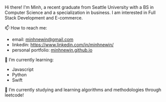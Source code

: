 Hi there! I'm Minh, a recent graduate from Seattle University with a BS in Computer Science and a specialization in business. I am interested in Full Stack Development and E-commerce.

📫 How to reach me:
- email: minhnewin@gmail.com
- linkedin: https://www.linkedin.com/in/minhnewin/
- personal portfolio: [minhnewin.github.io](https://minhnewin.github.io/)

🌱 I’m currently learning:
- Javascript
- Python
- Swift

🔭 I’m currently studying and learning algorithms and methodologies through leetcode!


<!--
**minhnewin/minhnewin** is a ✨ _special_ ✨ repository because its `README.md` (this file) appears on your GitHub profile.

Here are some ideas to get you started:

- 🤔 I’m looking for help with ...
- 💬 Ask me about ...
- 😄 Pronouns: ...
- ⚡ Fun fact: ...
-->

